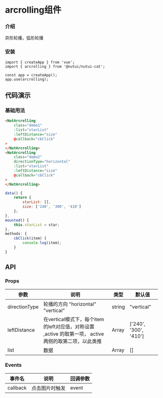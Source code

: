 #  arcrolling组件
### 介绍

异形轮播，弧形轮播

### 安装

```
import { createApp } from 'vue';
import { arcrolling } from '@nutui/nutui-cat';

const app = createApp();
app.use(arcrolling);
```

## 代码演示

### 基础用法

```html
<NutArcrolling
    class="demo1"
    :list="starList"
    :leftDistance="size"
    @callback="cbClick"
>
</NutArcrolling>
<NutArcrolling
    class="demo2"
    directionType="horizontal"
    :list="starList"
    :leftDistance="size"
    @callback="cbClick"
>
</NutArcrolling>
```
```javascript
data() {
    return {
        starList: [],
        size: ['240', '300', '410']
    };
},
mounted() {
    this.starList = star;
},
methods: {
    cbClick(item) {
        console.log(item);
    }
}
```



## API

### Props

| 参数         | 说明                             | 类型   | 默认值           |
|--------------|----------------------------------|--------|------------------|
| directionType         | 轮播的方向 "horizontal" "vertical"           | string | "vertical"               |
| leftDistance         | 在vertical模式下，每个item的left对应值，对称设置 ,active 的取第一项， active两侧的取第二项，以此类推        | Array |        ['240', '300', '410']        |
| list         | 数据          | Array | []               |

### Events

| 事件名 | 说明           | 回调参数     |
|--------|----------------|--------------|
| callback  | 点击图片时触发 | event |

    